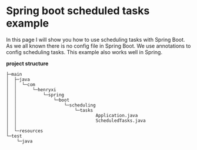 # Spring boot scheduled tasks example
In this page I will show you how to use scheduling tasks with Spring Boot. As we all known there is no
config file in Spring Boot. We use annotations to config scheduling tasks. This example also works well
in Spring.

**project structure**
```
├─main
│  ├─java
│  │  └─com
│  │      └─henryxi
│  │          └─spring
│  │              └─boot
│  │                  └─scheduling
│  │                      └─tasks
│  │                              Application.java
│  │                              ScheduledTasks.java
│  │
│  └─resources
└─test
    └─java
```